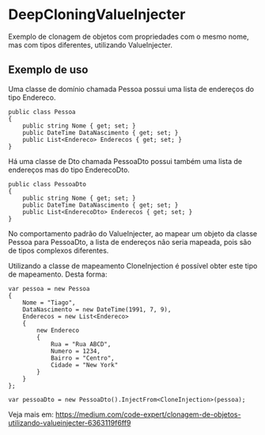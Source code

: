 # DeepCloningValueInjecter
Exemplo de clonagem de objetos com propriedades com o mesmo nome, mas com tipos diferentes, utilizando ValueInjecter.

## Exemplo de uso

Uma classe de domínio chamada Pessoa possui uma lista de endereços do tipo Endereco. 

```
public class Pessoa
{
    public string Nome { get; set; }
    public DateTime DataNascimento { get; set; }
    public List<Endereco> Enderecos { get; set; }
}
```
Há uma classe de Dto chamada PessoaDto possui também uma lista de endereços mas do tipo EnderecoDto.

```
public class PessoaDto
{
    public string Nome { get; set; }
    public DateTime DataNascimento { get; set; }
    public List<EnderecoDto> Enderecos { get; set; }
}
```

No comportamento padrão do ValueInjecter, ao mapear um objeto da classe Pessoa para PessoaDto, a lista de endereços não seria mapeada, pois são de tipos complexos diferentes.

Utilizando a classe de mapeamento CloneInjection é possível obter este tipo de mapeamento. Desta forma:

```
var pessoa = new Pessoa
{
    Nome = "Tiago",
    DataNascimento = new DateTime(1991, 7, 9),
    Enderecos = new List<Endereco>
    {
        new Endereco
        {
            Rua = "Rua ABCD",
            Numero = 1234,
            Bairro = "Centro",
            Cidade = "New York"
        }
    }
};

var pessoaDto = new PessoaDto().InjectFrom<CloneInjection>(pessoa);
```
  
Veja mais em: https://medium.com/code-expert/clonagem-de-objetos-utilizando-valueinjecter-6363119f6ff9
